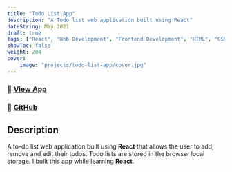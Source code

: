 ```yaml
---
title: "Todo List App"
description: "A Todo list web application built using React"
dateString: May 2021
draft: true
tags: ["React", "Web Development", "Frontend Development", "HTML", "CSS", "JavaScript"]
showToc: false
weight: 204
cover:
    image: "projects/todo-list-app/cover.jpg"
--- 
```

### 🔗 [View App](https://arkalim-todo-list.netlify.app)
### 🔗 [GitHub](https://github.com/arkalim/todo-list-app)

## Description

A to-do list web application built using **React** that allows the user to add, remove and edit their todos. Todo lists are stored in the browser local storage. I built this app while learning **React**.
